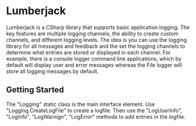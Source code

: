 # Lumberjack

Lumberjack is a CSharp library that supports basic application logging.  The key features are multiple logging channels, the ability to create custom channels, and different logging levels.  The idea is you can use the logging library for all messages and feedback and the set the logging channels to determine what entries are stored or displayed in each channel.  For example, there is a console logger command line applications, which by default will display user and error messages whereas the File logger will store all logging messages by default.

## Getting Started
The "Logging" static class is the main interface element.  Use "Logging.CreateLogFile" to create a logfile.  Then use the "LogUserInfo", "LogInfo", "LogWarnign", "LogError" methods to add entries in the logfile.  
